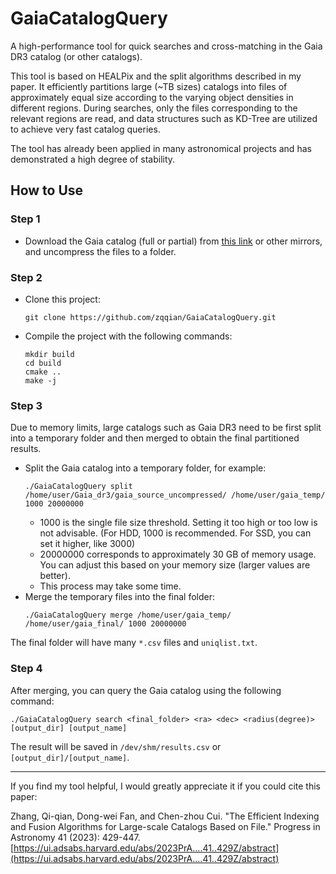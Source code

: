 # GaiaCatalogQuery
A high-performance tool for quick searches and cross-matching in the Gaia DR3 catalog (or other catalogs).

This tool is based on HEALPix and the split algorithms described in my paper. It efficiently partitions large (~TB sizes) catalogs into files of approximately equal size according to the varying object densities in different regions. During searches, only the files corresponding to the relevant regions are read, and data structures such as KD-Tree are utilized to achieve very fast catalog queries. 

The tool has already been applied in many astronomical projects and has demonstrated a high degree of stability.

## How to Use

### Step 1
* Download the Gaia catalog (full or partial) from [this link](https://cdn.gea.esac.esa.int/Gaia/gdr3/gaia_source/) or other mirrors, and uncompress the files to a folder.

### Step 2
* Clone this project:
  ```shell
  git clone https://github.com/zqqian/GaiaCatalogQuery.git
  ```
* Compile the project with the following commands:
  ```shell
  mkdir build
  cd build
  cmake ..
  make -j
  ```

### Step 3
Due to memory limits, large catalogs such as Gaia DR3 need to be first split into a temporary folder and then merged to obtain the final partitioned results.
* Split the Gaia catalog into a temporary folder, for example:
  ```shell
  ./GaiaCatalogQuery split /home/user/Gaia_dr3/gaia_source_uncompressed/ /home/user/gaia_temp/ 1000 20000000
  ```
    * 1000 is the single file size threshold. Setting it too high or too low is not advisable. (For HDD, 1000 is recommended. For SSD, you can set it higher, like 3000)
    * 20000000 corresponds to approximately 30 GB of memory usage. You can adjust this based on your memory size (larger values are better).
    * This process may take some time.
* Merge the temporary files into the final folder:
  ```shell
  ./GaiaCatalogQuery merge /home/user/gaia_temp/ /home/user/gaia_final/ 1000 20000000
  ```
The final folder will have many `*.csv` files and `uniqlist.txt`.

### Step 4
After merging, you can query the Gaia catalog using the following command:
  ```shell
  ./GaiaCatalogQuery search <final_folder> <ra> <dec> <radius(degree)> [output_dir] [output_name]
  ```
The result will be saved in `/dev/shm/results.csv` or  `[output_dir]/[output_name]`.

---

If you find my tool helpful, I would greatly appreciate it if you could cite this paper:

Zhang, Qi-qian, Dong-wei Fan, and Chen-zhou Cui. "The Efficient Indexing and Fusion Algorithms for Large-scale Catalogs Based on File." Progress in Astronomy 41 (2023): 429-447. [https://ui.adsabs.harvard.edu/abs/2023PrA....41..429Z/abstract](https://ui.adsabs.harvard.edu/abs/2023PrA....41..429Z/abstract)
